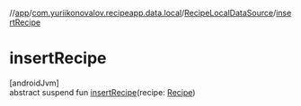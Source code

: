 //[app](../../../index.md)/[com.yuriikonovalov.recipeapp.data.local](../index.md)/[RecipeLocalDataSource](index.md)/[insertRecipe](insert-recipe.md)

# insertRecipe

[androidJvm]\
abstract suspend fun [insertRecipe](insert-recipe.md)(recipe: [Recipe](../../com.yuriikonovalov.recipeapp.application.entities/-recipe/index.md))
